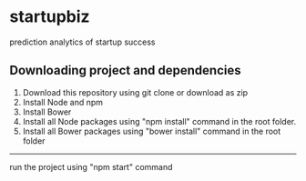 # startupbiz
prediction analytics of startup success

Downloading project and dependencies
------------
1. Download this repository using git clone or download as zip
2. Install Node and npm
3. Install Bower
4. Install all Node packages using "npm install" command in the root folder.
5. Install all Bower packages using "bower install" command in the root folder
------------
run the project using "npm start" command 
